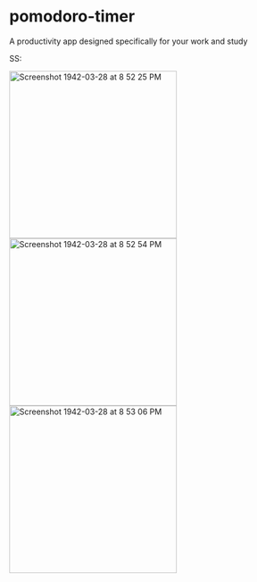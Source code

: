 # pomodoro-timer
A productivity app designed specifically for your work and study

SS:

<img width="300" alt="Screenshot 1942-03-28 at 8 52 25 PM" src="https://user-images.githubusercontent.com/62204944/85041037-0d5bdb80-b1a7-11ea-9d09-aaee71033bd5.png"> <img width="300" alt="Screenshot 1942-03-28 at 8 52 54 PM" src="https://user-images.githubusercontent.com/62204944/85041044-0fbe3580-b1a7-11ea-930f-3fef939b1df6.png"> <img width="300" alt="Screenshot 1942-03-28 at 8 53 06 PM" src="https://user-images.githubusercontent.com/62204944/85041049-10ef6280-b1a7-11ea-9603-37b1678e7f08.png">
